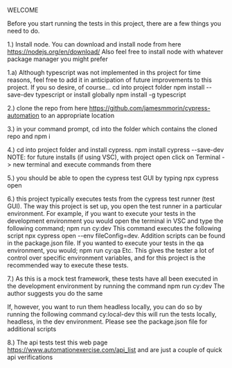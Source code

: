 WELCOME

Before you start running the tests in this project, there are a few things you need to do. 

1.) Install node. 
    You can download and install node from here https://nodejs.org/en/download/
    Also feel free to install node with whatever package manager you might prefer

1.a) Although typescript was not implemented in ths project for time reasons, feel free to add it in anticipation of future improvements to this project. If you so desire, of course... 
    cd into project folder
    npm install --save-dev typescript
    or install globally
    npm install -g typescript

2.) clone the repo from here https://github.com/jamesmmorin/cypress-automation to an appropriate location

3.) in your command prompt, cd into the folder which contains the cloned repo and 
    npm i

4.) cd into project folder and install cypress. 
    npm install cypress --save-dev
NOTE: for future installs (if using VSC), with project open click on Terminal -> new terminal and execute commands from there

5.) you should be able to open the cypress test GUI by typing npx cypress open

6.) this project typically executes tests from the cypress test runner (test GUI). The way this project is set up, you open the test runner in a particular environment. For example, if you want to execute your tests in the development environment you would open the terminal in VSC and type the following command;
    npm run cy:dev
This command executes the following script npx cypress open --env fileConfig=dev. Addition scripts can be found in the 
package.json file. 
If you wanted to execute your tests in the qa environment, you would;
    npm run cy:qa
Etc. This gives the tester a lot of control over specific environment variables, and for this project is the recommended way to execute these tests. 

7.) As this is a mock test framework, these tests have all been executed in the development environment by running the command
    npm run cy:dev
The author suggests you do the same

If, however, you want to run them headless locally, you can do so by running the following command
    cy:local-dev
    this will run the tests locally, headless, in the dev environment. Please see the package.json file for additional scripts

8.) The api tests test this web page https://www.automationexercise.com/api_list and are just a couple of quick api verifications

